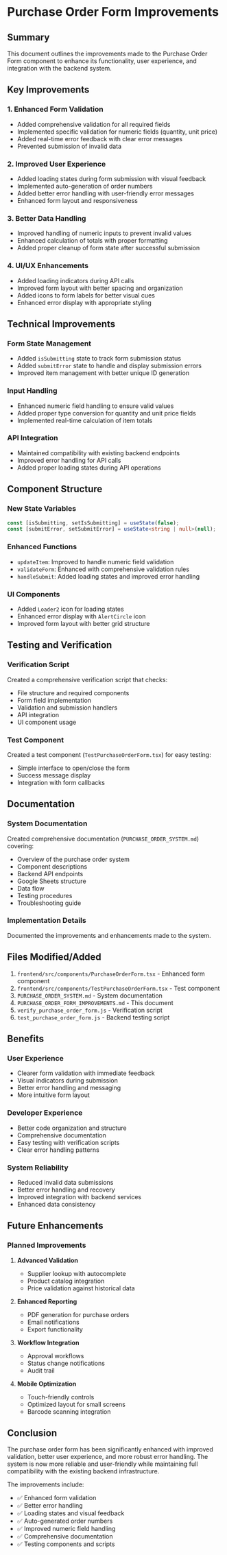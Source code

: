 # Purchase Order Form Improvements

## Summary

This document outlines the improvements made to the Purchase Order Form component to enhance its functionality, user experience, and integration with the backend system.

## Key Improvements

### 1. Enhanced Form Validation
- Added comprehensive validation for all required fields
- Implemented specific validation for numeric fields (quantity, unit price)
- Added real-time error feedback with clear error messages
- Prevented submission of invalid data

### 2. Improved User Experience
- Added loading states during form submission with visual feedback
- Implemented auto-generation of order numbers
- Added better error handling with user-friendly error messages
- Enhanced form layout and responsiveness

### 3. Better Data Handling
- Improved handling of numeric inputs to prevent invalid values
- Enhanced calculation of totals with proper formatting
- Added proper cleanup of form state after successful submission

### 4. UI/UX Enhancements
- Added loading indicators during API calls
- Improved form layout with better spacing and organization
- Added icons to form labels for better visual cues
- Enhanced error display with appropriate styling

## Technical Improvements

### Form State Management
- Added `isSubmitting` state to track form submission status
- Added `submitError` state to handle and display submission errors
- Improved item management with better unique ID generation

### Input Handling
- Enhanced numeric field handling to ensure valid values
- Added proper type conversion for quantity and unit price fields
- Implemented real-time calculation of item totals

### API Integration
- Maintained compatibility with existing backend endpoints
- Improved error handling for API calls
- Added proper loading states during API operations

## Component Structure

### New State Variables
```typescript
const [isSubmitting, setIsSubmitting] = useState(false);
const [submitError, setSubmitError] = useState<string | null>(null);
```

### Enhanced Functions
- `updateItem`: Improved to handle numeric field validation
- `validateForm`: Enhanced with comprehensive validation rules
- `handleSubmit`: Added loading states and improved error handling

### UI Components
- Added `Loader2` icon for loading states
- Enhanced error display with `AlertCircle` icon
- Improved form layout with better grid structure

## Testing and Verification

### Verification Script
Created a comprehensive verification script that checks:
- File structure and required components
- Form field implementation
- Validation and submission handlers
- API integration
- UI component usage

### Test Component
Created a test component (`TestPurchaseOrderForm.tsx`) for easy testing:
- Simple interface to open/close the form
- Success message display
- Integration with form callbacks

## Documentation

### System Documentation
Created comprehensive documentation (`PURCHASE_ORDER_SYSTEM.md`) covering:
- Overview of the purchase order system
- Component descriptions
- Backend API endpoints
- Google Sheets structure
- Data flow
- Testing procedures
- Troubleshooting guide

### Implementation Details
Documented the improvements and enhancements made to the system.

## Files Modified/Added

1. `frontend/src/components/PurchaseOrderForm.tsx` - Enhanced form component
2. `frontend/src/components/TestPurchaseOrderForm.tsx` - Test component
3. `PURCHASE_ORDER_SYSTEM.md` - System documentation
4. `PURCHASE_ORDER_FORM_IMPROVEMENTS.md` - This document
5. `verify_purchase_order_form.js` - Verification script
6. `test_purchase_order_form.js` - Backend testing script

## Benefits

### User Experience
- Clearer form validation with immediate feedback
- Visual indicators during submission
- Better error handling and messaging
- More intuitive form layout

### Developer Experience
- Better code organization and structure
- Comprehensive documentation
- Easy testing with verification scripts
- Clear error handling patterns

### System Reliability
- Reduced invalid data submissions
- Better error handling and recovery
- Improved integration with backend services
- Enhanced data consistency

## Future Enhancements

### Planned Improvements
1. **Advanced Validation**
   - Supplier lookup with autocomplete
   - Product catalog integration
   - Price validation against historical data

2. **Enhanced Reporting**
   - PDF generation for purchase orders
   - Email notifications
   - Export functionality

3. **Workflow Integration**
   - Approval workflows
   - Status change notifications
   - Audit trail

4. **Mobile Optimization**
   - Touch-friendly controls
   - Optimized layout for small screens
   - Barcode scanning integration

## Conclusion

The purchase order form has been significantly enhanced with improved validation, better user experience, and more robust error handling. The system is now more reliable and user-friendly while maintaining full compatibility with the existing backend infrastructure.

The improvements include:
- ✅ Enhanced form validation
- ✅ Better error handling
- ✅ Loading states and visual feedback
- ✅ Auto-generated order numbers
- ✅ Improved numeric field handling
- ✅ Comprehensive documentation
- ✅ Testing components and scripts